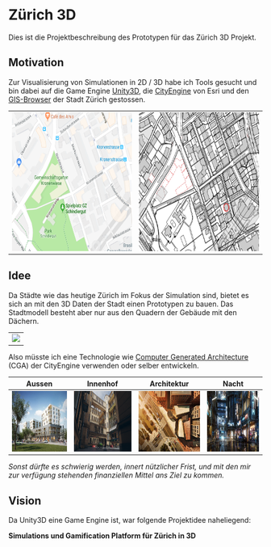 # Zürich 3D
Dies ist die Projektbeschreibung des Prototypen für das Zürich 3D Projekt.


## Motivation
Zur Visualisierung von Simulationen in 2D / 3D habe ich Tools gesucht und bin dabei auf die Game Engine [Unity3D](https://unity3d.com/unity), die [CityEngine](https://www.esri.ch/de/produkte/cityengine) von Esri und den [GIS-Browser](https://maps.zh.ch) der Stadt Zürich gestossen. 

<table style="width:100%">
  <tr>
    <td><img src="Schindlerpark.png" width="350" height="275"></td>
    <td><img src="Schindlerpark-GIS.png" width="350" height="275"></td> 
  </tr>
</table>

## Idee
Da Städte wie das heutige Zürich im Fokus der Simulation sind, bietet es sich an mit den 3D Daten der Stadt einen Prototypen zu bauen. Das Stadtmodell besteht aber nur aus den Quadern der Gebäude mit den Dächern. 

<table style="width:100%">
  <tr>
    <td><img src="https://user-images.githubusercontent.com/11026671/47834942-f6822e80-dda1-11e8-980c-832891336d0f.png" height="375"></td> 
  </tr>
</table>

Also müsste ich eine Technologie wie [Computer Generated Architecture](https://cehelp.esri.com/help/index.jsp?topic=/com.procedural.cityengine.help/html/manual/cga/basics/toc.html) (CGA) der CityEngine verwenden oder selber entwickeln.


Aussen | Innenhof | Architektur  | Nacht 
------------ | ------------- | ------------- | -------------
<img src="aussen-1.jpg" height="120" width="180"> | <img src="innenhof-1.png" height="120" width="180"> | <img src="architektur.jpg" height="120" width="180"> | <img src="nacht.jpg" height="120" width="180">

*Sonst dürfte es schwierig werden, innert nützlicher Frist, und mit den mir zur verfügung stehenden finanziellen Mittel ans Ziel zu kommen.*

## Vision
Da Unity3D eine Game Engine ist, war folgende Projektidee naheliegend:

**Simulations und Gamification Platform für Zürich in 3D**
